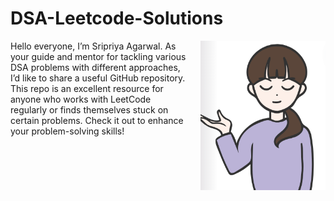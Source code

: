 # DSA-Leetcode-Solutions

<p align="left">
  <img src="images/1.png" alt="My photo" align="right" width="200px" style="margin-left: 20px;"/>
  Hello everyone, I’m Sripriya Agarwal. As your guide and mentor for tackling various DSA problems with different approaches, I’d like to share a useful GitHub repository. This repo is an excellent resource for anyone who works with LeetCode regularly or finds themselves stuck on certain problems. Check it out to enhance your problem-solving skills!
</p>

